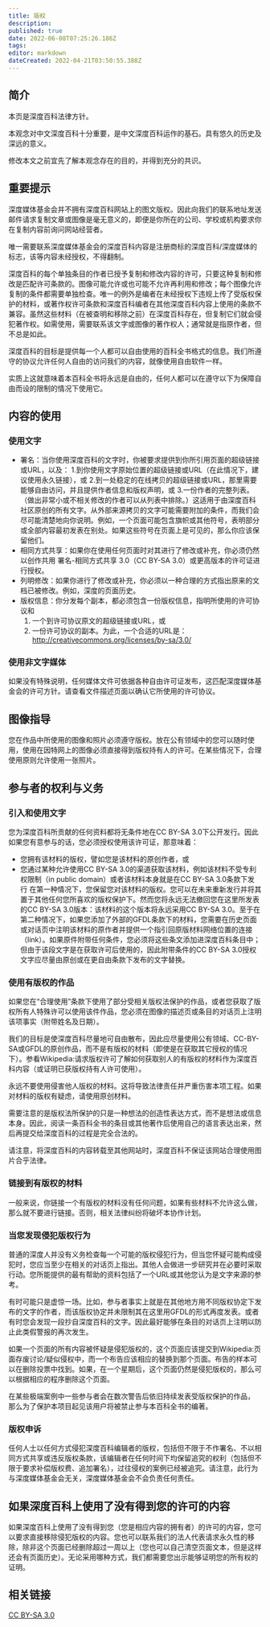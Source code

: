 ```yaml
---
title: 版权
description: 
published: true
date: 2022-06-08T07:25:26.186Z
tags: 
editor: markdown
dateCreated: 2022-04-21T03:50:55.388Z
---
```


## 简介
本页是深度百科法律方针。

本观念对中文深度百科十分重要，是中文深度百科运作的基石。具有悠久的历史及深远的意义。

修改本文之前宜先了解本观念存在的目的，并得到充分的共识。

## 重要提示
深度媒体基金会并不拥有深度百科网站上的图文版权。因此向我们的联系地址发送邮件请求复制文章或图像是毫无意义的，即便是你所在的公司、学校或机构要求你在复制内容前询问网站经营者。

唯一需要联系深度媒体基金会的深度百科内容是注册商标的深度百科/深度媒体的标志，该等内容未经授权，不得翻制。

深度百科的每个单独条目的作者已授予复制和修改内容的许可，只要这种复制和修改是匹配许可条款的。图像可能允许或也可能不允许再利用和修改；每个图像允许复制的条件都需要单独检查。唯一的例外是编者在未经授权下违规上传了受版权保护的材料，或著作权许可条款和深度百科编者在其他深度百科内容上使用的条款不兼容。虽然这些材料（在被查明和移除之前）在深度百科存在，但复制它们就会侵犯著作权。如需使用，需要联系该文字或图像的著作权人；通常就是指原作者，但不总是如此。

深度百科的目标是提供每一个人都可以自由使用的百科全书格式的信息。我们所遵守的协议允许任何人自由的访问我们的内容，就像使用自由软件一样。

实质上这就意味着本百科全书将永远是自由的，任何人都可以在遵守以下为保障自由而设的限制的情况下使用它。

## 内容的使用
### 使用文字

- 署名：当你使用深度百科的文字时，你被要求提供到你所引用页面的超级链接或URL，以及：
  1.到你使用文字原始位置的超级链接或URL（在此情况下，建议使用永久链接），或
  2.到一处稳定的在线拷贝的超级链接或URL，那里需要能够自由访问，并且提供作者信息和版权声明，或
  3.一份作者的完整列表。（做出非常小或不相关修改的作者可以从列表中排除。）这适用于由深度百科社区原创的所有文字。从外部来源拷贝的文字可能需要附加的条件，而我们会尽可能清楚地向你说明。例如，一个页面可能包含旗帜或其他符号，表明部分或全部内容最初发表在别处。如果这些符号在页面上是可见的，那么你应该保留他们。
- 相同方式共享：如果你在使用任何页面时对其进行了修改或补充，你必须仍然以创作共用 署名-相同方式共享 3.0（CC BY-SA 3.0）或更高版本的许可证进行授权。
- 列明修改：如果你进行了修改或补充，你必须以一种合理的方式指出原来的文档已被修改。例如，深度的页面历史。
- 版权信息：你分发每个副本，都必须包含一份版权信息，指明所使用的许可协议和
  1. 一个到许可协议原文的超级链接或URL，或
  2. 一份许可协议的副本。为此，一个合适的URL是：<http://creativecommons.org/licenses/by-sa/3.0/>

### 使用非文字媒体
如果没有特殊说明，任何媒体文件可依据各种自由许可证发布，这匹配深度媒体基金会的许可方针。请查看文件描述页面以确认它所使用的许可协议。

## 图像指导
您在作品中所使用的图像和照片必须遵守版权。放在公有领域中的您可以随时使用，使用在因特网上的图像必须直接得到版权持有人的许可。在某些情况下，合理使用原则允许使用一张照片。

## 参与者的权利与义务
### 引入和使用文字

您为深度百科所贡献的任何资料都将无条件地在CC BY-SA 3.0下公开发行。因此如果您有意参与的话，您必须授权使用该许可证，那意味着：

- 您拥有该材料的版权，譬如您是该材料的原创作者，或
- 您通过某种允许使用CC BY-SA 3.0的渠道获取该材料，例如该材料不受专利权限制（in public domain）或者该材料本身就是在CC BY-SA 3.0条款下发行
在第一种情况下，您保留您对该材料的版权。您可以在未来重新发行并将其置于其他任何您所喜欢的版权保护下。然而您将永远无法撤回您在这里所发表的CC BY-SA 3.0版本：该材料的这个版本将永远采用CC BY-SA 3.0。至于在第二种情况下，如果您添加了外部的GFDL条款下的材料，您需要在历史页面或对话页中注明该材料的原作者并提供一个指引回原版材料网络位置的连接（link）。如果原件附带任何条件，您必须将这些条文添加进深度百科条目中；但由于该段文字是在获取许可后使用的，因此附带条件的CC BY-SA 3.0授权文字应尽量由原创或在更自由条款下发布的文字替换。

### 使用有版权的作品

如果您在“合理使用”条款下使用了部分受相关版权法保护的作品，或者您获取了版权所有人特殊许可以使用该件作品，您必须在图像的描述页或条目的对话页上注明该项事实（附带姓名及日期）。

我们的目标是使深度百科尽量地可自由散布，因此应尽量使用公有领域、CC-BY-SA或GFDL的原创作品，而不是有版权的材料（即使是在获取其它授权的情况下）。参看Wikipedia:请求版权许可了解如何获取别人的有版权的材料作为深度百科内容（或证明已获版权持有人许可使用）。

永远不要使用侵害他人版权的材料。这将导致法律责任并严重伤害本项工程。如果对材料的版权有疑虑，请使用原创材料。

需要注意的是版权法所保护的只是一种想法的创造性表达方式，而不是想法或信息本身。因此，阅读一条百科全书的条目或其他著作后使用自己的语言表达出来，然后再提交给深度百科的过程是完全合法的。

请注意，将深度百科的内容转载至其他网站时，深度百科不保证该网站合理使用图片合乎法律。

### 链接到有版权的材料
一般来说，你链接一个有版权的材料没有任何问题，如果有些材料不允许这么做，那么就不要进行链接。否则，相关法律纠纷将破坏本协作计划。
### 当您发现侵犯版权行为
普通的深度人并没有义务检查每一个可能的版权侵犯行为，但当您怀疑可能构成侵犯时，您应当至少在相关的对话页上指出。其他人会做进一步研究并在必要时采取行动。您所能提供的最有帮助的资料包括了一个URL或其他您认为是文字来源的参考。

有时可能只是虚惊一场。比如，参与者事实上就是在其他地方用不同版权协定下发布的文字的作者，而该版权协定并未限制其在这里用GFDL的形式再度发表。或者有时您会发现一段抄自深度百科的文字。因此最好能够在条目的对话页上注明以防止此类假警报的再次发生。

如果一个页面的所有内容被怀疑是侵犯版权的，这个页面应该提交到Wikipedia:页面存废讨论/疑似侵权中，而一个布告应该相应的替换到那个页面。布告的样本可以在删除投票中找到。如果，在一个星期后，这个页面仍然是侵犯版权的，那么可以根据相应的程序删除这个页面。

在某些极端案例中一些参与者会在数次警告后依旧持续发表受版权保护的作品， 那么为了保护本项目起见该用户将被禁止参与本百科全书的编著。

### 版权申诉
任何人士以任何方式侵犯深度百科编辑者的版权，包括但不限于不作署名、不以相同方式共享或违反版权条款，该编辑者在任何时间下均保留追究的权利（包括但不限于要求补偿版权费、追加署名），过往侵权的案例已经被追究。请注意，此行为与深度媒体基金会无关，深度媒体基金会不会负责任何责任。

## 如果深度百科上使用了没有得到您的许可的内容
如果深度百科上使用了没有得到您（您是相应内容的拥有者）的许可的内容，您可以要求直接移除侵犯版权的内容。您也可以联系我们的法人代表请求永久性的移除，除非这个页面已经删除超过一周以上（您也可以自己清空页面文本，但是这样还会有页面历史）。无论采用哪种方式，我们都需要您出示能够证明您的所有权的证明。

## 相关链接
[CC BY-SA 3.0](http://baike.baidu.com/item/CC-BY-SA-3.0%E5%8D%8F%E8%AE%AE%E6%96%87%E6%9C%AC?fr=aladdin)
